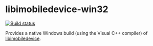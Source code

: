 # libimobiledevice-win32

[![Build status](https://ci.appveyor.com/api/projects/status/7vu1nua0h44on0xv/branch/msvc-master?svg=true)](https://ci.appveyor.com/project/qmfrederik/libimobiledevice/branch/msvc-master)

Provides a native Windows build (using the Visual C++ compiler) of [libimobiledevice](http://libimobiledevice.org).